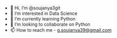 - 👋 Hi, I’m @soujanya3git
- 👀 I’m interested in Data Science
- 🌱 I’m currently learning Python
- 💞️ I’m looking to collaborate on Python
- 📫 How to reach me - g.soujanya39@gmail.com

<!---
soujanya3git/soujanya3git is a ✨ special ✨ repository because its `README.md` (this file) appears on your GitHub profile.
You can click the Preview link to take a look at your changes.
--->
